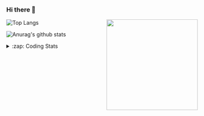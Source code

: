 ### Hi there 👋

<!--
**tao8687/tao8687** is a ✨ _special_ ✨ repository because its `README.md` (this file) appears on your GitHub profile.

Here are some ideas to get you started:

- 🔭 I’m currently working on ...
- 🌱 I’m currently learning ...
- 👯 I’m looking to collaborate on ...
- 🤔 I’m looking for help with ...
- 💬 Ask me about ...
- 📫 How to reach me: ...
- 😄 Pronouns: ...
- ⚡ Fun fact: ...
-->

<img align='right' src="https://media.giphy.com/media/M9gbBd9nbDrOTu1Mqx/giphy.gif" width="240">

  
![Top Langs](https://github-readme-stats.vercel.app/api/top-langs/?username=tao8687&layout=compact&title_color=23238E&text_color=A67D3D)

![Anurag's github stats](https://github-readme-stats.vercel.app/api?username=tao8687&show_icons=true&&text_color=A67D3D&title_color=23238E&show_icons=false&count_private=true&hide=stars)

<details>
  <summary>:zap: Coding Stats</summary>
  <br>
    
<!--START_SECTION:waka-->

```text
From: 05 September 2022 - To: 12 September 2022

Makefile         14 hrs 48 mins  ████████████████▓░░░░░░░░   66.23 %
C                3 hrs 49 mins   ████▒░░░░░░░░░░░░░░░░░░░░   17.13 %
Python           1 hr 26 mins    █▓░░░░░░░░░░░░░░░░░░░░░░░   06.43 %
Other            1 hr 5 mins     █▒░░░░░░░░░░░░░░░░░░░░░░░   04.85 %
```

<!--END_SECTION:waka-->
</details>
